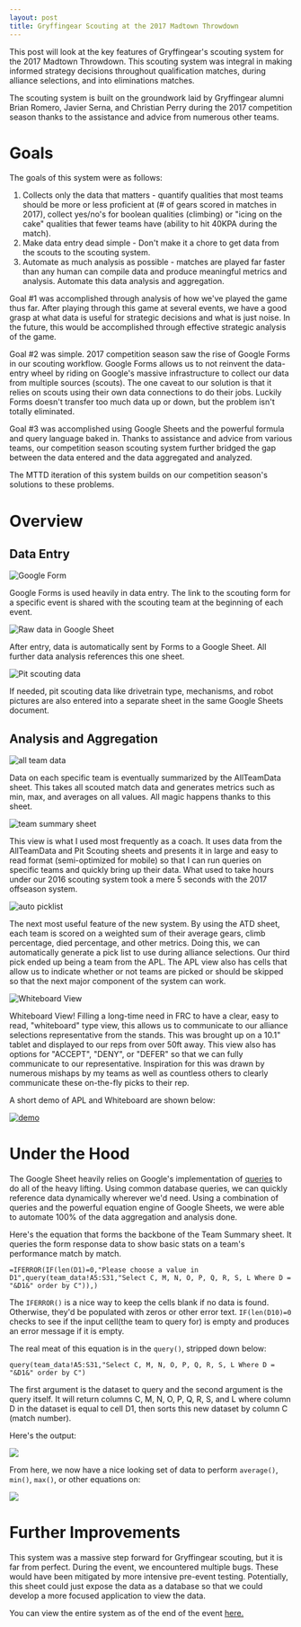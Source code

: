 ```yaml
---
layout: post
title: Gryffingear Scouting at the 2017 Madtown Throwdown
---
```


This post will look at the key features of Gryffingear's scouting system for the 2017 Madtown Throwdown. This scouting system was integral in making informed strategy decisions throughout qualification matches, during alliance selections, and into eliminations matches. 

The scouting system is built on the groundwork laid by Gryffingear alumni Brian Romero, Javier Serna, and Christian Perry during the 2017 competition season thanks to the assistance and advice from numerous other teams. 

# Goals

The goals of this system were as follows:

1. Collects only the data that matters - quantify qualities that most teams should be more or less proficient at (# of gears scored in matches in 2017), collect yes/no's for boolean qualities (climbing) or "icing on the cake" qualities that fewer teams have (ability to hit 40KPA during the match).
2. Make data entry dead simple - Don't make it a chore to get data from the scouts to the scouting system.
3. Automate as much analysis as possible - matches are played far faster than any human can compile data and produce meaningful metrics and analysis. Automate this data analysis and aggregation.

Goal #1 was accomplished through analysis of how we've played the game thus far. After playing through this game at several events, we have a good grasp at what data is useful for strategic decisions and what is just noise. In the future, this would be accomplished through effective strategic analysis of the game. 

Goal #2 was simple. 2017 competition season saw the rise of Google Forms in our scouting workflow. Google Forms allows us to not reinvent the data-entry wheel by riding on Google's massive infrastructure to collect our data from multiple sources (scouts). The one caveat to our solution is that it relies on scouts using their own data connections to do their jobs. Luckily Forms doesn't transfer too much data up or down, but the problem isn't totally eliminated.

Goal #3 was accomplished using Google Sheets and the powerful formula and query language baked in. Thanks to assistance and advice from various teams, our competition season scouting system further bridged the gap between the data entered and the data aggregated and analyzed.

The MTTD iteration of this system builds on our competition season's solutions to these problems. 

# Overview

## Data Entry

![Google Form](https://i.imgur.com/K3ftppqm.png)

Google Forms is used heavily in data entry. The link to the scouting form for a specific event is shared with the scouting team at the beginning of each event. 

![Raw data in Google Sheet](https://i.imgur.com/pgAJbWcl.png)

After entry, data is automatically sent by Forms to a Google Sheet. All further data analysis references this one sheet. 

![Pit scouting data](https://i.imgur.com/b3o71zql.png)

If needed, pit scouting data like drivetrain type, mechanisms, and robot pictures are also entered into a separate sheet in the same Google Sheets document.

## Analysis and Aggregation

![all team data](https://i.imgur.com/qZjtY2Il.png)

Data on each specific team is eventually summarized by the AllTeamData sheet. This takes all scouted match data and generates metrics such as min, max, and averages on all values. All magic happens thanks to this sheet. 

![team summary sheet](https://i.imgur.com/ZXy4imPl.png)

This view is what I used most frequently as a coach. It uses data from the AllTeamData and Pit Scouting sheets and presents it in large and easy to read format (semi-optimized for mobile) so that I can run queries on specific teams and quickly bring up their data. What used to take hours under our 2016 scouting system took a mere 5 seconds with the 2017 offseason system.

![auto picklist](https://i.imgur.com/YwmLyApl.png)

The next most useful feature of the new system. By using the ATD sheet, each team is scored on a weighted sum of their average gears, climb percentage, died percentage, and other metrics. Doing this, we can automatically generate a pick list to use during alliance selections. Our third pick ended up being a team from the APL. The APL view also has cells that allow us to indicate whether or not teams are picked or should be skipped so that the next major component of the system can work.

![Whiteboard View](https://i.imgur.com/Xr3VgxAl.png)

Whiteboard View! Filling a long-time need in FRC to have a clear, easy to read, "whiteboard" type view, this allows us to communicate to our alliance selections representative from the stands. This was brought up on a 10.1" tablet and displayed to our reps from over 50ft away. This view also has options for "ACCEPT", "DENY", or "DEFER" so that we can fully communicate to our representative. Inspiration for this was drawn by numerous mishaps by my teams as well as countless others to clearly communicate these on-the-fly picks to their rep.

A short demo of APL and Whiteboard are shown below:

[![demo](https://img.youtube.com/vi/iK8YCYPBgzU/0.jpg)](https://www.youtube.com/watch?v=iK8YCYPBgzU&feature=youtu.be)

# Under the Hood

The Google Sheet heavily relies on Google's implementation of [queries](https://support.google.com/docs/answer/3093343?hl=en) to do all of the heavy lifting. Using common database queries, we can quickly reference data dynamically wherever we'd need. Using a combination of queries and the powerful equation engine of Google Sheets, we were able to automate 100% of the data aggregation and analysis done. 

Here's the equation that forms the backbone of the Team Summary sheet. It queries the form response data to show basic stats on a team's performance match by match.

`=IFERROR(IF(len(D1)=0,"Please choose a value in D1",query(team_data!A5:S31,"Select C, M, N, O, P, Q, R, S, L Where D = "&D1&" order by C")),)`

The `IFERROR()` is a nice way to keep the cells blank if no data is found. Otherwise, they'd be populated with zeros or other error text. `IF(len(D10)=0` checks to see if the input cell(the team to query for) is empty and produces an error message if it is empty. 

The real meat of this equation is in the `query()`, stripped down below:

`query(team_data!A5:S31,"Select C, M, N, O, P, Q, R, S, L Where D = "&D1&" order by C")`

The first argument is the dataset to query and the second argument is the query itself. It will return columns C, M, N, O, P, Q, R, S, and L where column D in the dataset is equal to cell D1, then sorts this new dataset by column C (match number).

Here's the output:

![ ](https://i.imgur.com/PFkM0Fal.png)

From here, we now have a nice looking set of data to perform `average()`, `min()`, `max()`, or other equations on:

![](https://i.imgur.com/TRDF9Oyl.png)



# Further Improvements

This system was a massive step forward for Gryffingear scouting, but it is far from perfect. During the event, we encountered multiple bugs. These would have been mitigated by more intensive pre-event testing. 
Potentially, this sheet could just expose the data as a database so that we could develop a more focused application to view the data. 


You can view the entire system as of the end of the event [here.](https://docs.google.com/spreadsheets/d/1sgMFYy1W4-KNFZGhsyPzQ1Qby11oNo8Zl0JMXrbK8z8/edit?usp=sharing)
